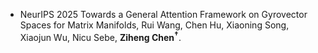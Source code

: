 - <span class="conf-badge">NeurIPS 2025</span>
Towards a General Attention Framework on Gyrovector Spaces for Matrix Manifolds,
Rui Wang, Chen Hu, Xiaoning Song, Xiaojun Wu, Nicu Sebe, **Ziheng Chen<sup>†</sup>**. 
<!-- [[Code](https://github.com/GitZH-Chen/RMLR)] 
[[Slides](https://github.com/GitZH-Chen/RMLR/raw/main/NeurIPS24_RMLR_PPT.pdf)]
[[Poster](https://github.com/GitZH-Chen/RMLR/raw/main/NeurIPS24_RMLR_Poster.pdf)]
[[Video](https://neurips.cc/virtual/2024/poster/93848)] -->